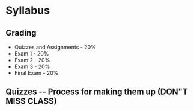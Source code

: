 # Syllabus

## Grading
- Quizzes and Assignments - 20%
- Exam 1 - 20%
- Exam 2 - 20%
- Exam 3 - 20%
- Final Exam - 20%

## Quizzes -- Process for making them up (**DON"T MISS CLASS**)
